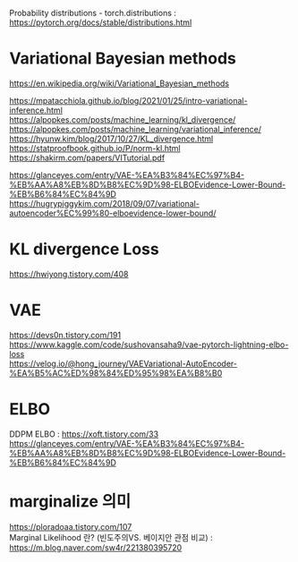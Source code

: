 Probability distributions - torch.distributions : https://pytorch.org/docs/stable/distributions.html

# Variational Bayesian methods
https://en.wikipedia.org/wiki/Variational_Bayesian_methods

https://mpatacchiola.github.io/blog/2021/01/25/intro-variational-inference.html  
https://alpopkes.com/posts/machine_learning/kl_divergence/  
https://alpopkes.com/posts/machine_learning/variational_inference/  
https://hyunw.kim/blog/2017/10/27/KL_divergence.html  
https://statproofbook.github.io/P/norm-kl.html  
https://shakirm.com/papers/VITutorial.pdf

https://glanceyes.com/entry/VAE-%EA%B3%84%EC%97%B4-%EB%AA%A8%EB%8D%B8%EC%9D%98-ELBOEvidence-Lower-Bound-%EB%B6%84%EC%84%9D    
https://hugrypiggykim.com/2018/09/07/variational-autoencoder%EC%99%80-elboevidence-lower-bound/  


# KL divergence Loss
https://hwiyong.tistory.com/408

# VAE
https://devs0n.tistory.com/191   
https://www.kaggle.com/code/sushovansaha9/vae-pytorch-lightning-elbo-loss  
https://velog.io/@hong_journey/VAEVariational-AutoEncoder-%EA%B5%AC%ED%98%84%ED%95%98%EA%B8%B0  

# ELBO
DDPM ELBO : https://xoft.tistory.com/33   
https://glanceyes.com/entry/VAE-%EA%B3%84%EC%97%B4-%EB%AA%A8%EB%8D%B8%EC%9D%98-ELBOEvidence-Lower-Bound-%EB%B6%84%EC%84%9D    

# marginalize 의미
https://ploradoaa.tistory.com/107  
Marginal Likelihood 란? (빈도주의VS. 베이지안 관점 비교) : https://m.blog.naver.com/sw4r/221380395720

